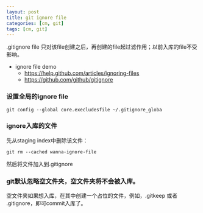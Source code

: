 ```yaml
---
layout: post
title: git ignore file
categories: [cm, git]
tags: [cm, git]
---
```



.gitignore file 只对该file创建之后，再创建的file起过滤作用；以前入库的file不受影响。

* ignore file demo
  * <https://help.github.com/articles/ignoring-files>
  * <https://github.com/github/gitignore>


### 设置全局的ignore file

```
git config --global core.execludesfile ~/.gitignore_globa
```

### ignore入库的文件

先从staging index中删除该文件：

```
git rm --cached wanna-ignore-file
```

然后将文件加入到.gitignore


### git默认忽略空文件夹，空文件夹将不会被入库。

空文件夹如果想入库，在其中创建一个占位的文件，例如，.gitkeep 或者 .gitignore，即可commit入库了。











